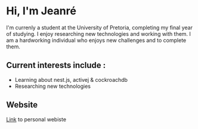 # Hi, I'm Jeanré
 
I'm currenly a student at the University of Pretoria, completing my final year of studying. I enjoy researching new technologies and working with them. I am a hardworking individual who enjoys new challenges and to complete them.

## Current interests include : 
  - Learning about nest.js, activej & cockroachdb
  - Researching new technologies

 


## Website
[Link](https://jayxd-2k.github.io/) to personal webiste
